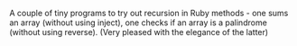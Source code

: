 A couple of tiny programs to try out recursion in Ruby methods - one sums an array (without using inject), one checks if an array is a palindrome (without using reverse). (Very pleased with the elegance of the latter)